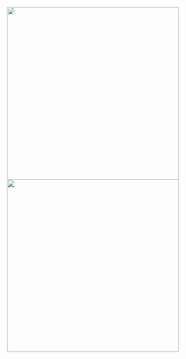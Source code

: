 <p align = "center">
  <img src = "https://github-readme-stats.vercel.app/api?username=syrkis&show_icons=true&theme=bear" width = 400>
  <img src = "https://github-readme-streak-stats.herokuapp.com?user=syrkis&theme=dark&hide_border=true" width = 400>
</p>

